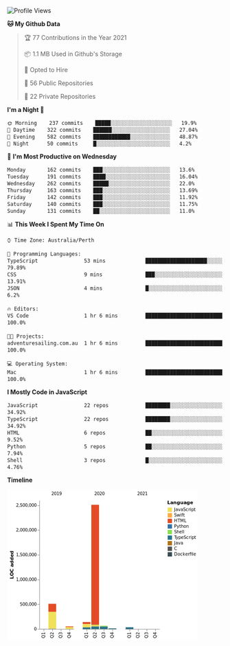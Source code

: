 <!--START_SECTION:waka-->
![Profile Views](http://img.shields.io/badge/Profile%20Views-4-blue)

**🐱 My Github Data** 

> 🏆 77 Contributions in the Year 2021
 > 
> 📦 1.1 MB Used in Github's Storage 
 > 
> 💼 Opted to Hire
 > 
> 📜 56 Public Repositories 
 > 
> 🔑 22 Private Repositories  
 > 
**I'm a Night 🦉** 

```text
🌞 Morning    237 commits    █████░░░░░░░░░░░░░░░░░░░░   19.9% 
🌆 Daytime    322 commits    ██████░░░░░░░░░░░░░░░░░░░   27.04% 
🌃 Evening    582 commits    ████████████░░░░░░░░░░░░░   48.87% 
🌙 Night      50 commits     █░░░░░░░░░░░░░░░░░░░░░░░░   4.2%

```
📅 **I'm Most Productive on Wednesday** 

```text
Monday       162 commits    ███░░░░░░░░░░░░░░░░░░░░░░   13.6% 
Tuesday      191 commits    ████░░░░░░░░░░░░░░░░░░░░░   16.04% 
Wednesday    262 commits    █████░░░░░░░░░░░░░░░░░░░░   22.0% 
Thursday     163 commits    ███░░░░░░░░░░░░░░░░░░░░░░   13.69% 
Friday       142 commits    ███░░░░░░░░░░░░░░░░░░░░░░   11.92% 
Saturday     140 commits    ███░░░░░░░░░░░░░░░░░░░░░░   11.75% 
Sunday       131 commits    ██░░░░░░░░░░░░░░░░░░░░░░░   11.0%

```


📊 **This Week I Spent My Time On** 

```text
⌚︎ Time Zone: Australia/Perth

💬 Programming Languages: 
TypeScript               53 mins             ████████████████████░░░░░   79.89% 
CSS                      9 mins              ███░░░░░░░░░░░░░░░░░░░░░░   13.91% 
JSON                     4 mins              █░░░░░░░░░░░░░░░░░░░░░░░░   6.2%

🔥 Editors: 
VS Code                  1 hr 6 mins         █████████████████████████   100.0%

🐱‍💻 Projects: 
adventuresailing.com.au  1 hr 6 mins         █████████████████████████   100.0%

💻 Operating System: 
Mac                      1 hr 6 mins         █████████████████████████   100.0%

```

**I Mostly Code in JavaScript** 

```text
JavaScript               22 repos            ████████░░░░░░░░░░░░░░░░░   34.92% 
TypeScript               22 repos            ████████░░░░░░░░░░░░░░░░░   34.92% 
HTML                     6 repos             ██░░░░░░░░░░░░░░░░░░░░░░░   9.52% 
Python                   5 repos             ██░░░░░░░░░░░░░░░░░░░░░░░   7.94% 
Shell                    3 repos             █░░░░░░░░░░░░░░░░░░░░░░░░   4.76%

```


**Timeline**

![Chart not found](https://raw.githubusercontent.com/NWylynko/NWylynko/main/charts/bar_graph.png) 


<!--END_SECTION:waka-->
